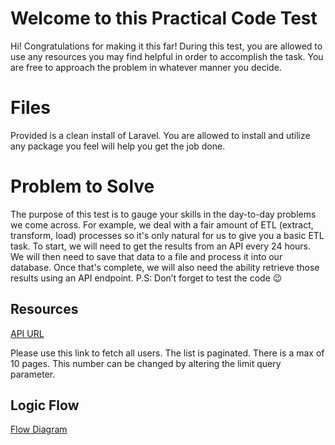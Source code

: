 
# Welcome to this Practical Code Test

Hi!  Congratulations for making it this far!  During this test, you are allowed to use any resources you may find helpful in order to accomplish the task.  You are free to approach the problem in whatever manner you decide.
# Files

Provided is a clean install of Laravel.  You are allowed to install and utilize any package you feel will help you get the job done.

# Problem to Solve

The purpose of this test is to gauge your skills in the day-to-day problems we come across.  For example, we deal with a fair amount of ETL (extract, transform, load) processes so it's only natural for us to give you a basic ETL task.  To start, we will need to get the results from an API every 24 hours.  We will then need to save that data to a file and process it into our database.  Once that's complete, we will also need the ability retrieve those results using an API endpoint.  P.S: Don’t forget to test the code :wink:

## Resources
[API URL](https://61f07509732d93001778ea7d.mockapi.io/api/v1/user/users?page=1&limit=10)

Please use this link to fetch all users.  The list is paginated.  There is a max of 10 pages.  This number can be changed by altering the limit query parameter.

## Logic Flow
[Flow Diagram](https://drive.google.com/file/d/1_b8rsSqhyo7GNfYWk3YWBrSThFBorwnz/view?usp=sharing)